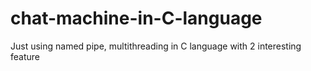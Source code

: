 # chat-machine-in-C-language
Just using named pipe, multithreading in C language with 2 interesting feature
